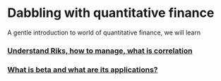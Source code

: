 # Dabbling with quantitative finance

A gentle introduction to world of quantitative finance, we will learn

### [Understand Riks, how to manage, what is correlation](1-kf-yfinance-risk.ipynb)
### [What is beta and what are its applications?](2-kf-yfinance-beta.ipynb)

